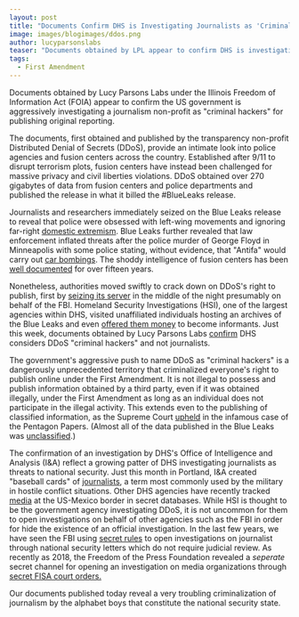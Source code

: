 ```yaml
---
layout: post
title: "Documents Confirm DHS is Investigating Journalists as 'Criminal Hackers'"
image: images/blogimages/ddos.png
author: lucyparsonslabs
teaser: "Documents obtained by LPL appear to confirm DHS is investigating journalists for their reporting"
tags:
  - First Amendment
---
```


Documents obtained by Lucy Parsons Labs under the Illinois Freedom of Information Act (FOIA)
appear to confirm the US government is aggressively investigating a journalism
non-profit as "criminal hackers" for publishing original reporting.

The documents, first obtained and published by the transparency non-profit
Distributed Denial of Secrets (DDoS), provide an intimate look into police
agencies and fusion centers across the country. Established after 9/11 to
disrupt terrorism plots, fusion centers have instead been challenged for massive
privacy and civil liberties violations. DDoS obtained over 270 gigabytes of data from
fusion centers and police departments and published the release in what it
billed the #BlueLeaks release.

Journalists and researchers immediately seized on the Blue Leaks release to
reveal that police were obsessed with left-wing movements and ignoring
far-right [domestic extremism](https://theintercept.com/2020/07/15/george-floyd-protests-police-far-right-antifa/).
Blue Leaks further revealed that law enforcement inflated threats after the
police murder of George Floyd in Minneapolis with some police stating, without evidence, that "Antifa"
would carry out [car bombings](https://theintercept.com/2020/06/26/blueleaks-minneapolis-police-protest-fears/).
The shoddy intelligence of fusion centers has been [well documented](https://www.hsgac.senate.gov/imo/media/doc/10-3-2012%20PSI%20STAFF%20REPORT%20re%20FUSION%20CENTERS.2.pdf)
for over fifteen years.  

Nonetheless, authorities moved swiftly to crack down on DDoS's right to publish, first by [seizing its server](https://www.infosecurity-magazine.com/news/german-police-seize-blueleaks/)
in the middle of the night presumably on behalf of the FBI. Homeland Security
Investigations (HSI), one of the largest agencies within DHS, visited
unaffiliated individuals hosting an archives of the Blue Leaks and even [offered them money](https://www.vice.com/en_us/article/xg84ww/ice-questions-admin-of-the-eye-archive-site-hosted-blue-leaks) to become informants. Just this week, documents obtained by Lucy Parsons Labs [confirm](https://cdn.muckrock.com/foia_files/2020/08/10/CCSO_00000003.pdf) DHS considers DDoS "criminal hackers" and not journalists.


The government's aggressive push to name DDoS as "criminal hackers" is a
dangerously unprecedented territory that criminalized everyone's right to
publish online under the First Amendment. It is not illegal to possess and
publish information obtained by a third party, even if it was obtained
illegally, under the First Amendment as long as an individual does not
participate in the illegal activity. This extends even to the publishing of
classified information, as the Supreme Court
[upheld](https://en.wikipedia.org/wiki/New_York_Times_Co._v._United_States) in
the infamous case of the Pentagon Papers. (Almost all of the data published in
the Blue Leaks was
[unclassified](https://www.dla.mil/Portals/104/Documents/InformationOperations/LogisticsInformationServices/Customer%20Outreach/Subscriptions/J6_ForOfficialUseOnly_160113.pdf).)

The confirmation of an investigation by DHS's Office of Intelligence and
Analysis (I&A) reflect a growing patter of DHS investigating journalists as
threats to national security. Just this month in Portland, I&A created "baseball cards" of
[journalists](https://www.politico.com/news/2020/08/01/dhs-removes-official-who-oversaw-intelligence-reports-on-journalists-390042),
a term most commonly used by the military in hostile conflict situations. Other DHS
agencies have recently tracked
[media](https://www.nbcsandiego.com/news/local/source-leaked-documents-show-the-us-government-tracking-journalists-and-advocates-through-a-secret-database/3438/)
at the US-Mexico border in secret databases. While HSI is thought to be the
government agency investigating DDoS, it is not uncommon for them to open
investigations on behalf of other agencies such as the FBI in order for hide the
existence of an official investigation. In the last few years, we have seen the
FBI using [secret rules](https://theintercept.com/2016/06/30/secret-rules-make-it-pretty-easy-for-the-fbi-to-spy-on-journalists/)
to open investigations on journalist through national security letters which do
not require judicial review. As recently as 2018, the Freedom of the Press
Foundation revealed a _seperate_ secret channel for opening an
investigation on media organizations through [secret FISA court orders.](https://freedom.press/news/revealed-justice-depts-secret-rules-targeting-journalists-fisa-court-orders/)

Our documents published today reveal a very troubling criminalization of
journalism by the alphabet boys that constitute the national security state.
